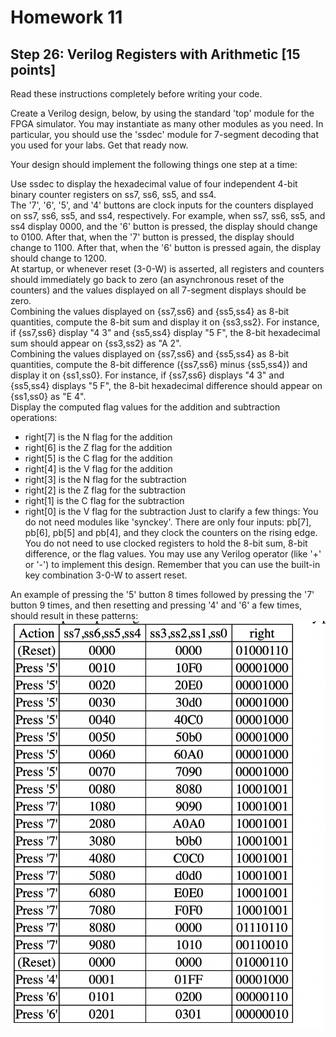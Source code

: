 # Homework 11
## Step 26: Verilog Registers with Arithmetic [15 points]

Read these instructions completely before writing your code. <br />

Create a Verilog design, below, by using the standard 'top' module for the FPGA simulator. You may instantiate as many other modules as you need. In particular, you should use the 'ssdec' module for 7-segment decoding that you used for your labs. Get that ready now.

Your design should implement the following things one step at a time:

Use ssdec to display the hexadecimal value of four independent 4-bit binary counter registers on ss7, ss6, ss5, and ss4. <br />
The '7', '6', '5', and '4' buttons are clock inputs for the counters displayed on ss7, ss6, ss5, and ss4, respectively. For example, when ss7, ss6, ss5, and ss4 display 0000, and the '6' button is pressed, the display should change to 0100. After that, when the '7' button is pressed, the display should change to 1100. After that, when the '6' button is pressed again, the display should change to 1200. <br />
At startup, or whenever reset (3-0-W) is asserted, all registers and counters should immediately go back to zero (an asynchronous reset of the counters) and the values displayed on all 7-segment displays should be zero. <br />
Combining the values displayed on {ss7,ss6} and {ss5,ss4} as 8-bit quantities, compute the 8-bit sum and display it on {ss3,ss2}. For instance, if {ss7,ss6} display "4 3" and {ss5,ss4} display "5 F", the 8-bit hexadecimal sum should appear on {ss3,ss2} as "A 2". <br />
Combining the values displayed on {ss7,ss6} and {ss5,ss4} as 8-bit quantities, compute the 8-bit difference ({ss7,ss6} minus {ss5,ss4}) and display it on {ss1,ss0}. For instance, if {ss7,ss6} displays "4 3" and {ss5,ss4} displays "5 F", the 8-bit hexadecimal difference should appear on {ss1,ss0} as "E 4". <br />
Display the computed flag values for the addition and subtraction operations: <br />
- right[7] is the N flag for the addition
- right[6] is the Z flag for the addition
- right[5] is the C flag for the addition
- right[4] is the V flag for the addition
- right[3] is the N flag for the subtraction
- right[2] is the Z flag for the subtraction
- right[1] is the C flag for the subtraction
- right[0] is the V flag for the subtraction
Just to clarify a few things: You do not need modules like 'synckey'. There are only four inputs: pb[7], pb[6], pb[5] and pb[4], and they clock the counters on the rising edge. You do not need to use clocked registers to hold the 8-bit sum, 8-bit difference, or the flag values. You may use any Verilog operator (like '+' or '-') to implement this design. Remember that you can use the built-in key combination 3-0-W to assert reset. <br />

An example of pressing the '5' button 8 times followed by pressing the '7' button 9 times, and then resetting and pressing '4' and '6' a few times, should result in these patterns:
![testcases](hw11_step26.png)
